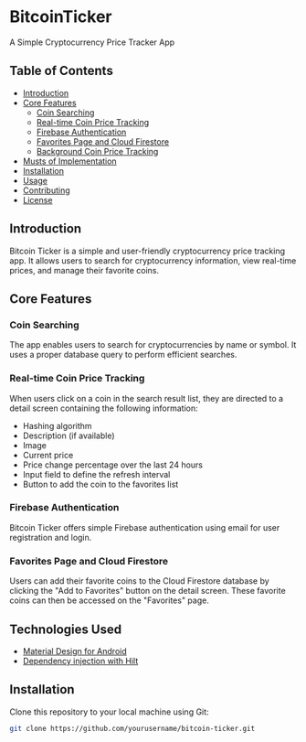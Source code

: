 # BitcoinTicker 

A Simple Cryptocurrency Price Tracker App

## Table of Contents
- [Introduction](#introduction)
- [Core Features](#core-features)
  - [Coin Searching](#coin-searching)
  - [Real-time Coin Price Tracking](#real-time-coin-price-tracking)
  - [Firebase Authentication](#firebase-authentication)
  - [Favorites Page and Cloud Firestore](#my-coins-page-and-cloud-firestore)
  - [Background Coin Price Tracking](#background-coin-price-tracking)
- [Musts of Implementation](#musts-of-implementation)
- [Installation](#installation)
- [Usage](#usage)
- [Contributing](#contributing)
- [License](#license)

## Introduction

Bitcoin Ticker is a simple and user-friendly cryptocurrency price tracking app. It allows users to search for cryptocurrency information, view real-time prices, and manage their favorite coins.

## Core Features

### Coin Searching

The app enables users to search for cryptocurrencies by name or symbol. It uses a proper database query to perform efficient searches.

### Real-time Coin Price Tracking

When users click on a coin in the search result list, they are directed to a detail screen containing the following information:
- Hashing algorithm
- Description (if available)
- Image
- Current price
- Price change percentage over the last 24 hours
- Input field to define the refresh interval
- Button to add the coin to the favorites list

### Firebase Authentication

Bitcoin Ticker offers simple Firebase authentication using email for user registration and login.

### Favorites Page and Cloud Firestore

Users can add their favorite coins to the Cloud Firestore database by clicking the "Add to Favorites" button on the detail screen. These favorite coins can then be accessed on the "Favorites" page.

## Technologies Used 

- [Material Design for Android](https://developer.android.com/develop/ui/views/theming/look-and-feel)
- [Dependency injection with Hilt](https://developer.android.com/training/dependency-injection/hilt-android)

## Installation

Clone this repository to your local machine using Git:

```bash
git clone https://github.com/yourusername/bitcoin-ticker.git

